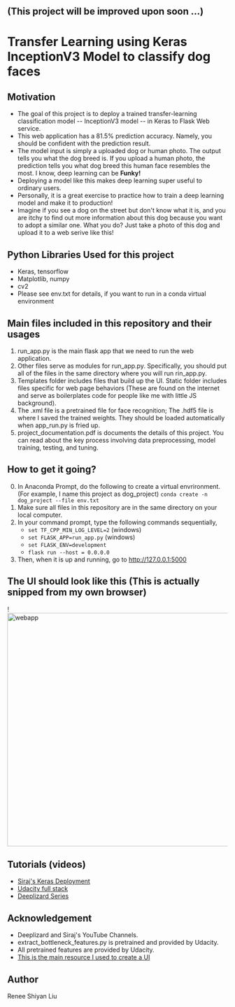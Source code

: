 ## __(This project will be improved upon soon ...)__
# Transfer Learning using Keras InceptionV3 Model to classify dog faces

## Motivation

* The goal of this project is to deploy a trained transfer-learning classification model -- InceptionV3 model -- in Keras to Flask Web service. 
* This web application has a 81.5% prediction accuracy. Namely, you should be confident with the prediction result.
* The model input is simply a uploaded dog or human photo. The output tells you what the dog breed is. If you upload a human photo, the prediction tells you what dog breed this human face resembles the most. I know, deep learning can be __Funky!__
* Deploying a model like this makes deep learning super useful to ordinary users. 
* Personally, it is a great exercise to practice how to train a deep learning model and make it to production!
* Imagine if you see a dog on the street but don't know what it is, and you are itchy to find out more information about this dog because you want to adopt a similar one. What you do? Just take a photo of this dog and upload it to a web serive like this!


## Python Libraries Used for this project

* Keras, tensorflow
* Matplotlib, numpy
* cv2
* Please see env.txt for details, if you want to run in a conda virtual environment

## Main files included in this repository and their usages

1. run_app.py is the main flask app that we need to run the web application.
2. Other files serve as modules for run_app.py. Specifically, you should put all of the files in the same directory where you will run rin_app.py.
3. Templates folder includes files that build up the UI. Static folder includes files specific for web page behaviors (These are found on the internet and serve as boilerplates code for people like me with little JS background).
4. The .xml file is a pretrained file for face recognition; The .hdf5 file is where I saved the trained weights. They should be loaded automatically when app_run.py is fried up.
5. project_documentation.pdf is documents the details of this project. You can read about the key process involving data preprocessing, model training, testing, and tuning.



## How to get it going?

0. In Anaconda Prompt, do the following to create a virtual envrironment. (For example, I name this project as dog_project)
   `conda create -n dog_project --file env.txt`
1. Make sure all files in this repository are in the same directory on your local computer.   
2. In your command prompt, type the following commands sequentially,
   * `set TF_CPP_MIN_LOG_LEVEL=2` (windows)
   * `set FLASK_APP=run_app.py` (windows)
   * `set FLASK_ENV=development`
   * `flask run --host = 0.0.0.0`
3. Then, when it is up and running, go to http://127.0.0.1:5000



## The UI should look like this (This is actually snipped from my own browser)


!<img width="534" alt="webapp" src="https://user-images.githubusercontent.com/43501958/51420827-e8df7800-1b4a-11e9-8b63-ca6fe7e94ecb.png">




## Tutorials (videos)
* [Siraj's Keras Deployment](https://www.youtube.com/watch?v=f6Bf3gl4hWY&t=881s)
* [Udacity full stack](https://classroom.udacity.com/courses/ud088/lessons/3593308717/concepts/36245586050923)
* [Deeplizard Series](https://www.youtube.com/watch?v=eCz_DTtUBfo&feature=youtu.be)


## Acknowledgement

* Deeplizard and Siraj's YouTube Channels.
* extract_bottleneck_features.py is pretrained and provided by Udacity.
* All pretrained features are provided by Udacity.
* [This is the main resource I used to create a UI](https://github.com/mtobeiyf/keras-flask-deploy-webapp)

## Author

Renee Shiyan Liu
